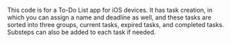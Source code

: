 This code is for a To-Do List app for iOS devices. It has task creation, in which you can assign a name and deadline as well, and these tasks are sorted into three groups, current tasks,
expired tasks, and completed tasks. Substeps can also be added to each task if needed.
